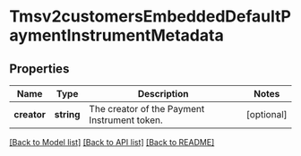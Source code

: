 # Tmsv2customersEmbeddedDefaultPaymentInstrumentMetadata

## Properties
Name | Type | Description | Notes
------------ | ------------- | ------------- | -------------
**creator** | **string** | The creator of the Payment Instrument token. | [optional] 

[[Back to Model list]](../README.md#documentation-for-models) [[Back to API list]](../README.md#documentation-for-api-endpoints) [[Back to README]](../README.md)


